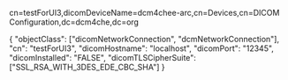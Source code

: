 <!-- Created inside a Dicom Device dc=dcm4che,dc=org -->

<!-- DN:- -->
cn=testForUI3,dicomDeviceName=dcm4chee-arc,cn=Devices,cn=DICOM Configuration,dc=dcm4che,dc=org

<!-- Attributes of above DN:- -->
{
  "objectClass": ["dicomNetworkConnection", "dcmNetworkConnection"],
  "cn": "testForUI3",
  "dicomHostname": "localhost",
  "dicomPort": "12345",
  "dicomInstalled": "FALSE",
  "dicomTLSCipherSuite": ["SSL_RSA_WITH_3DES_EDE_CBC_SHA"]
}